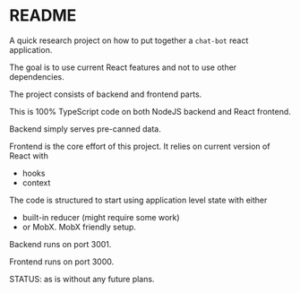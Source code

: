 # README

A quick research project on how to put together a `chat-bot` react application.

The goal is to use current React features and not to use other dependencies.

The project consists of backend and frontend parts.

This is 100% TypeScript code on both NodeJS backend and React frontend.

Backend simply serves pre-canned data.

Frontend is the core effort of this project. It relies on current version of React with

- hooks
- context

The code is structured to start using application level state with either

- built-in reducer (might require some work)
- or MobX.  MobX friendly setup.

Backend runs on port 3001.

Frontend runs on port 3000.

STATUS: as is without any future plans.
